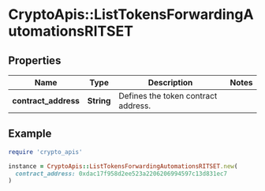 # CryptoApis::ListTokensForwardingAutomationsRITSET

## Properties

| Name | Type | Description | Notes |
| ---- | ---- | ----------- | ----- |
| **contract_address** | **String** | Defines the token contract address. |  |

## Example

```ruby
require 'crypto_apis'

instance = CryptoApis::ListTokensForwardingAutomationsRITSET.new(
  contract_address: 0xdac17f958d2ee523a2206206994597c13d831ec7
)
```

